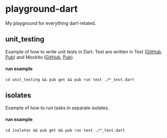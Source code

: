 # playground-dart
My playground for everything dart-related.

## unit_testing
Example of how to write unit tests in Dart. Test are written in Test ([GitHub](https://github.com/dart-lang/test), [Pub](https://pub.dartlang.org/packages/test)) and Mockito ([GitHub](https://github.com/dart-lang/mockito), [Pub](https://pub.dartlang.org/packages/mockito)).

#### run example
`cd unit_testing && pub get && pub run test ./*_test.dart`


## isolates
Example of how to run tasks in separate isolates.

#### run example
`cd isolates && pub get && pub run test ./*_test.dart`
